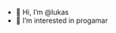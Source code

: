 - 👋 Hi, I’m @lukas
- 👀 I’m interested in progamar 

<!---

Lukas is a ✨ special ✨ repository because its `README.md` (this file) appears on your GitHub profile.
You can click the Preview link to take a look at your changes.
--->
